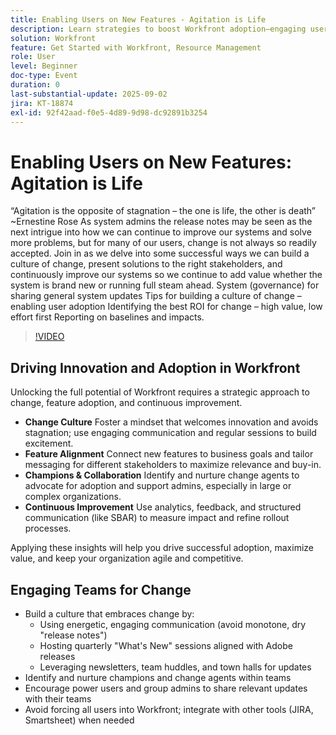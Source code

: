 ```yaml
---
title: Enabling Users on New Features - Agitation is Life
description: Learn strategies to boost Workfront adoption—engaging users, aligning features with business goals, and using analytics to improve rollouts.
solution: Workfront
feature: Get Started with Workfront, Resource Management
role: User
level: Beginner
doc-type: Event
duration: 0
last-substantial-update: 2025-09-02
jira: KT-18874
exl-id: 92f42aad-f0e5-4d89-9d98-dc92891b3254
---
```

# Enabling Users on New Features: Agitation is Life

“Agitation is the opposite of stagnation – the one is life, the other is death” ~Ernestine Rose As system admins the release notes may be seen as the next intrigue into how we can continue to improve our systems and solve more problems, but for many of our users, change is not always so readily accepted. Join in as we delve into some successful ways we can build a culture of change, present solutions to the right stakeholders, and continuously improve our systems so we continue to add value whether the system is brand new or running full steam ahead. System (governance) for sharing general system updates Tips for building a culture of change – enabling user adoption Identifying the best ROI for change – high value, low effort first Reporting on baselines and impacts.

>[!VIDEO](https://video.tv.adobe.com/v/3471494/?learn=on&enablevpops)

## Driving Innovation and Adoption in Workfront

Unlocking the full potential of Workfront requires a strategic approach to change, feature adoption, and continuous improvement.

* **Change Culture** Foster a mindset that welcomes innovation and avoids stagnation; use engaging communication and regular sessions to build excitement.
* **Feature Alignment** Connect new features to business goals and tailor messaging for different stakeholders to maximize relevance and buy-in.
* **Champions & Collaboration** Identify and nurture change agents to advocate for adoption and support admins, especially in large or complex organizations.
* **Continuous Improvement** Use analytics, feedback, and structured communication (like SBAR) to measure impact and refine rollout processes.

Applying these insights will help you drive successful adoption, maximize value, and keep your organization agile and competitive.

## Engaging Teams for Change

* Build a culture that embraces change by:
  * Using energetic, engaging communication (avoid monotone, dry "release notes")
  * Hosting quarterly "What's New" sessions aligned with Adobe releases
  * Leveraging newsletters, team huddles, and town halls for updates
* Identify and nurture champions and change agents within teams
* Encourage power users and group admins to share relevant updates with their teams
* Avoid forcing all users into Workfront; integrate with other tools (JIRA, Smartsheet) when needed
